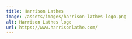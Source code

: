 ```yaml
---
title: Harrison Lathes
image: /assets/images/harrison-lathes-logo.png
alt: Harrison Lathes logo
url: https://www.harrisonlathe.com/
---
```

